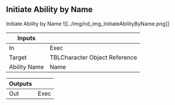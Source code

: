 ## Initiate Ability by Name
Initiate Ability by Name
![[../img/nd_img_InitiateAbilityByName.png]]

|Inputs||
|--|--|
| In | Exec |
| Target | TBLCharacter Object Reference |
| Ability Name | Name |

|Outputs||
|--|--|
| Out | Exec |
